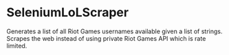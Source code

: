 # SeleniumLoLScraper
Generates a list of all Riot Games usernames available given a list of strings. Scrapes the web instead of using private Riot Games API which is rate limited.